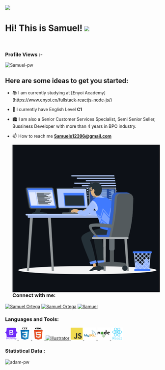 <img width="900" src="https://github.com/TadonEntor/Social-Media/blob/main/Banner%20Snipping.png">

<h1> Hi! This is Samuel! 
<img src = "https://raw.githubusercontent.com/MartinHeinz/MartinHeinz/master/wave.gif" width = 30px> </h1>
<p align='center'></p>
<br>
<p align="right"> <h3>Profile Views :-</h3> <img src="https://komarev.com/ghpvc/?username=adam-pw&label=Profile%20views&color=0e75b6&style=flat"
    alt="Samuel-pw" /> 
  </p>
 
<h2>Here are some ideas to get you started:</h2>

<!-- Brief Description -->
- 📚 I am currently studying at [Enyoi Academy] (https://www.enyoi.co/fullstack-reactjs-node-js/)

- 🌱 I currently have English Level **C1**

- 🏙 I am also a  Senior Customer Services Specialist, Semi Senior Seller, Bussiness Developer with more than 4 years in BPO industry.

- 📫 How to reach me **Samuelo12396@gmail.com**

  <p><img align="right" src="https://github.com/TadonEntor/Front-Page-Images-/blob/main/animation_500_kxa883sd.gif" alt="Samuel-Gif" /></p>

  <br>
  <!-- Contact -->
  <h3 align="left">Connect with me:</h3>

<p align="left">
<a href="https://www.linkedin.com/in/samuel-ortega-diaz-b5548ba9" target="blank"><img align="center" src="https://raw.githubusercontent.com/rahuldkjain/github-profile-readme-generator/master/src/images/icons/Social/linked-in-alt.svg" alt="Samuel Ortega" height="32" width="40" /></a>
<a href="https://https://www.instagram.com/samue12396/" target="blank"><img align="center" src="https://raw.githubusercontent.com/rahuldkjain/github-profile-readme-generator/master/src/images/icons/Social/instagram.svg" alt="Samuel Ortega" height="30" width="40" /></a>
  <a href="https://www.facebook.com/samuelo12396?mibextid=ZbWKwL pithen wala" target="blank"><img align="center"
      src="https://raw.githubusercontent.com/rahuldkjain/github-profile-readme-generator/master/src/images/icons/Social/facebook.svg"
      alt="Samuel" height="30" width="40" /></a>


      
<h3 align="left">Languages and Tools:</h3>
<p align="left"> <a href="https://developer.android.com" target="_blank" rel="noreferrer">
<a href="https://getbootstrap.com" target="_blank" rel="noreferrer">
<img src="https://raw.githubusercontent.com/devicons/devicon/master/icons/bootstrap/bootstrap-plain-wordmark.svg"
alt="bootstrap" width="40" height="40" /> </a> <a href="https://www.cprogramming.com/" target="_blank"
    rel="noreferrer">
<img src="https://raw.githubusercontent.com/devicons/devicon/master/icons/css3/css3-original-wordmark.svg" alt="css3"
      width="40" height="40" /> </a> <a href="https://www.w3.org/html/" target="_blank" rel="noreferrer"> <img
      src="https://raw.githubusercontent.com/devicons/devicon/master/icons/html5/html5-original-wordmark.svg"
      alt="html5" width="40" height="40" /> 
     <a href="https://www.w3.org/html/" target="_blank" rel="noreferrer">
    <a href="https://www.adobe.com/in/products/illustrator.html" target="_blank" rel="noreferrer"> <img src="https://www.vectorlogo.zone/logos/adobe_illustrator/adobe_illustrator-icon.svg" alt="illustrator" width="40" height="40" /> </a>
    <a href="https://developer.mozilla.org/en-US/docs/Web/JavaScript" target="_blank"
    rel="noreferrer"> <img src="https://raw.githubusercontent.com/devicons/devicon/master/icons/javascript/javascript-original.svg" alt="javascript" width="40" height="40" /> </a>
    <a href="https://www.mysql.com/" target="_blank" rel="noreferrer"> <img
      src="https://raw.githubusercontent.com/devicons/devicon/master/icons/mysql/mysql-original-wordmark.svg"
      alt="mysql" width="40" height="40" /> </a> </a> <a href="https://nodejs.org" target="_blank" rel="noreferrer"> <img
      src="https://raw.githubusercontent.com/devicons/devicon/master/icons/nodejs/nodejs-original-wordmark.svg"
      alt="nodejs" width="40" height="40" /> </a>
      <a href="https://reactjs.org/" target="_blank" rel="noreferrer"> <img
      src="https://raw.githubusercontent.com/devicons/devicon/master/icons/react/react-original-wordmark.svg"
      alt="react" width="40" height="40" /> </a>

<h3>Statistical Data :</h3>
<p><img align="center"
    src="https://github-readme-stats.vercel.app/api/top-langs?username=adam-pw&show_icons=true&locale=en&bg_color=0d1117&text_color=ffffff&layout=compact"
    alt="adam-pw" 
    bg_color=#808080/></p>
